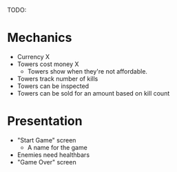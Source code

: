 TODO:

# Mechanics

-   Currency X
-   Towers cost money X
    -   Towers show when they're not affordable.
-   Towers track number of kills
-   Towers can be inspected
-   Towers can be sold for an amount based on kill count

# Presentation

-   "Start Game" screen
    -   A name for the game
-   Enemies need healthbars
-   "Game Over" screen
